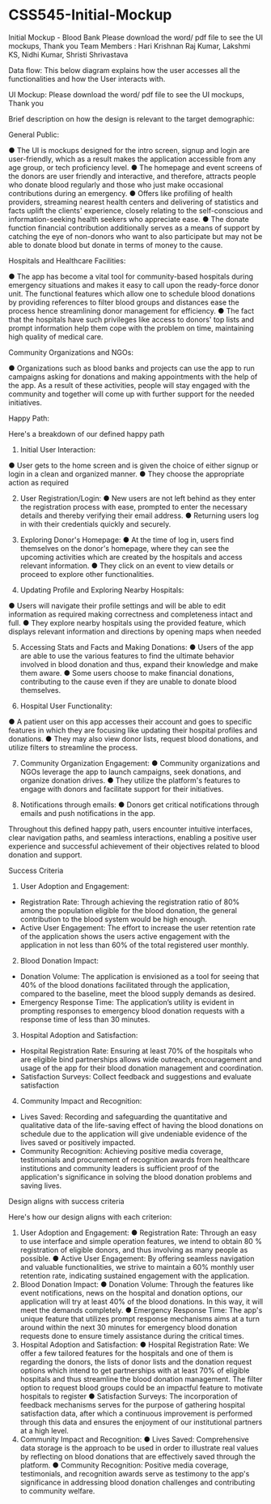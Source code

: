 # CSS545-Initial-Mockup

Initial Mockup - Blood Bank 
Please download the word/ pdf file to see the UI mockups, Thank you
Team Members : Hari Krishnan Raj Kumar, Lakshmi KS, Nidhi Kumar, Shristi Shrivastava

Data flow:
This below diagram explains how the user accesses all the functionalities and how the User interacts with.
 
					

UI Mockup:
Please download the word/ pdf file to see the UI mockups, Thank you


Brief description on how the design is relevant to the target demographic:

General Public:

●	The UI is mockups designed for the intro screen, signup and login are user-friendly, which as a result makes the application accessible from any age group, or tech proficiency level.
●	The homepage and event screens of the donors are user friendly and interactive, and therefore, attracts people who donate blood regularly and those who just make occasional contributions during an emergency.
●	Offers like profiling of health providers, streaming nearest health centers and delivering of statistics and facts uplift the clients' experience, closely relating to the self-conscious and information-seeking health seekers who appreciate ease.
●	The donate function financial contribution additionally serves as a means of support by catching the eye of non-donors who want to also participate but may not be able to donate blood but donate in terms of money to the cause.

Hospitals and Healthcare Facilities:

●	The app has become a vital tool for community-based hospitals during emergency situations and makes it easy to call upon the ready-force donor unit. The functional features which allow one to schedule blood donations by providing references to filter blood groups and distances ease the process hence streamlining donor management for efficiency.
●	The fact that the hospitals have such privileges like access to donors' top lists and prompt information help them cope with the problem on time, maintaining high quality of medical care.

Community Organizations and NGOs:

●	Organizations such as blood banks and projects can use the app to run campaigns asking for donations and making appointments with the help of the app. As a result of these activities, people will stay engaged with the community and together will come up with further support for the needed initiatives.

Happy Path:

Here's a breakdown of our defined happy path

1. Initial User Interaction:

●	User gets to the home screen and is given the choice of either signup or login in a clean and organized manner.
●	They choose the appropriate action as required

2. User Registration/Login:
●	New users are not left behind as they enter the registration process with ease, prompted to enter the necessary details and thereby verifying their email address.
●	Returning users log in with their credentials quickly and securely.


3. Exploring Donor's Homepage:
●	At the time of log in, users find themselves on the donor's homepage, where they can see the upcoming activities which are created by the hospitals and access relevant information.
●	They click on an event to view details or proceed to explore other functionalities.


4. Updating Profile and Exploring Nearby Hospitals:

●	Users will navigate their profile settings and will be able to edit information as required making correctness and completeness intact and full.
●	They explore nearby hospitals using the provided feature, which displays relevant information and directions by opening maps when needed


5. Accessing Stats and Facts and Making Donations:
●	Users of the app are able to use the various features to find the ultimate behavior involved in blood donation and thus, expand their knowledge and make them aware.
●	Some users choose to make financial donations, contributing to the cause even if they are unable to donate blood themselves.

6. Hospital User Functionality:

●	A patient user on this app accesses their account and goes to specific features in which they are focusing like updating their hospital profiles and donations.
●	They may also view donor lists, request blood donations, and utilize filters to streamline the process.

7. Community Organization Engagement:
●	Community organizations and NGOs leverage the app to launch campaigns, seek donations, and organize donation drives.
●	They utilize the platform's features to engage with donors and facilitate support for their initiatives.

8. Notifications through emails:
●	Donors get critical notifications through emails and push notifications in the app.

Throughout this defined happy path, users encounter intuitive interfaces, clear navigation paths, and seamless interactions, enabling a positive user experience and successful achievement of their objectives related to blood donation and support.

Success Criteria

1. User Adoption and Engagement:
- Registration Rate: Through achieving the registration ratio of 80% among the population eligible for the blood donation, the general contribution to the blood system would be high enough.
- Active User Engagement: The effort to increase the user retention rate of the application shows the users active engagement with the application in not less than 60% of the total registered user monthly.
2. Blood Donation Impact:
- Donation Volume: The application is envisioned as a tool for seeing that 40% of the blood donations facilitated through the application, compared to the baseline, meet the blood supply demands as desired.
- Emergency Response Time: The application’s utility is evident in prompting responses to emergency blood donation requests with a response time of less than 30 minutes.
3. Hospital Adoption and Satisfaction:
- Hospital Registration Rate: Ensuring at least 70% of the hospitals who are eligible bind partnerships allows wide outreach, encouragement and usage of the app for their blood donation management and coordination.
- Satisfaction Surveys: Collect feedback and suggestions and evaluate satisfaction
4. Community Impact and Recognition:
- Lives Saved: Recording and safeguarding the quantitative and qualitative data of the life-saving effect of having the blood donations on schedule due to the application will give undeniable evidence of the lives saved or positively impacted.
- Community Recognition: Achieving positive media coverage, testimonials and procurement of recognition awards from healthcare institutions and community leaders is sufficient proof of the application's significance in solving the blood donation problems and saving lives.

Design aligns with success criteria

Here's how our design aligns with each criterion:
1. User Adoption and Engagement:
●	Registration Rate: Through an easy to use interface and simple operation features, we intend to obtain 80 % registration of eligible donors, and thus involving as many people as possible.
●	Active User Engagement:  By offering seamless navigation and valuable functionalities, we strive to maintain a 60% monthly user retention rate, indicating sustained engagement with the application.
2. Blood Donation Impact:
●	Donation Volume: Through the features like event notifications, news on the hospital and donation options, our application will try at least 40% of the blood donations. In this way, it will meet the demands completely.
●	Emergency Response Time: The app's unique feature that utilizes prompt response mechanisms aims at a turn around within the next 30 minutes for emergency blood donation requests done to ensure timely assistance during the critical times.
3. Hospital Adoption and Satisfaction:
●	Hospital Registration Rate: We offer a few tailored features for the hospitals and one of them is regarding the donors, the lists of donor lists and the donation request options which intend to get partnerships with at least 70% of eligible hospitals and thus streamline the blood donation management. The filter option to request blood groups could be an impactful feature to motivate hospitals to register
●	Satisfaction Surveys: The incorporation of feedback mechanisms serves for the purpose of gathering hospital satisfaction data, after which a continuous improvement is performed through this data and ensures the enjoyment of our institutional partners at a high level.
4. Community Impact and Recognition:
●	Lives Saved: Comprehensive data storage is the approach to be used in order to illustrate real values by reflecting on blood donations that are effectively saved through the platform.
●	Community Recognition: Positive media coverage, testimonials, and recognition awards serve as testimony to the app's significance in addressing blood donation challenges and contributing to community welfare.



